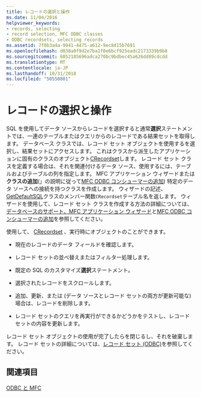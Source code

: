 ```yaml
---
title: レコードの選択と操作
ms.date: 11/04/2016
helpviewer_keywords:
- records, selecting
- record selection, MFC ODBC classes
- ODBC recordsets, selecting records
ms.assetid: 7f0b3a4a-9941-4475-a612-9ec8d15b7691
ms.openlocfilehash: d038a0f9d2e7ba1f0e6bcf925eadc2173339b9b8
ms.sourcegitcommit: 6052185696adca270bc9bdbec45a626dd89cdcdd
ms.translationtype: MT
ms.contentlocale: ja-JP
ms.lasthandoff: 10/31/2018
ms.locfileid: "50550801"
---
```

# <a name="selecting-and-manipulating-records"></a>レコードの選択と操作

SQL を使用してデータ ソースからレコードを選択すると通常**選択**ステートメントでは、一連のテーブルまたはクエリからのレコードである結果セットを取得します。 データベース クラスでは、レコード セット オブジェクトを使用するを選択し、結果セットにアクセスします。 これはクラスから派生したアプリケーションに固有のクラスのオブジェクト[CRecordset](../../mfc/reference/crecordset-class.md)します。 レコード セット クラスを定義する場合は、それを関連付けるデータ ソース、使用するには、テーブルおよびテーブルの列を指定します。 MFC アプリケーション ウィザードまたは**クラスの追加**(」の説明に従って[MFC ODBC コンシューマーの追加](../../mfc/reference/adding-an-mfc-odbc-consumer.md)) 特定のデータ ソースへの接続を持つクラスを作成します。 ウィザードの記述、 [GetDefaultSQL](../../mfc/reference/crecordset-class.md#getdefaultsql)クラスのメンバー関数`CRecordset`テーブル名を返します。 ウィザードを使用して、レコード セット クラスを作成する方法の詳細については、[データベースのサポート、MFC アプリケーション ウィザード](../../mfc/reference/database-support-mfc-application-wizard.md)と[MFC ODBC コンシューマーの追加](../../mfc/reference/adding-an-mfc-odbc-consumer.md)を参照してください。

使用して、 [CRecordset](../../mfc/reference/crecordset-class.md) 、実行時にオブジェクトのことができます。

- 現在のレコードのデータ フィールドを確認します。

- レコード セットの並べ替えまたはフィルター処理します。

- 既定の SQL のカスタマイズ**選択**ステートメント。

- 選択されたレコードをスクロールします。

- 追加、更新、または (データ ソースとレコード セットの両方が更新可能な) 場合は、レコードを削除します。

- レコード セットのクエリを再実行ができるかどうかをテストし、レコード セットの内容を更新します。

レコード セット オブジェクトの使用が完了したらを閉じるし、それを破棄します。 レコード セットの詳細については、[レコード セット (ODBC)](../../data/odbc/recordset-odbc.md)を参照してください。

## <a name="see-also"></a>関連項目

[ODBC と MFC](../../data/odbc/odbc-and-mfc.md)
